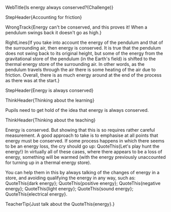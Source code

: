 WebTitle{Is energy always conserved?(Challenge)}

StepHeader{Accounting for friction}

WrongTrack{Energy can't be conserved, and this proves it! When a pendulum swings back it doesn't go as high.}

RightLines{If you take into account the energy of the pendulum and that of the surrounding air, then energy is conserved. It is true that the pendulum does not swing back to its original height, but some of the energy from the gravitational store of the pendulum (in the Earth's field) is shifted to the thermal energy store of the surrounding air. In other words, as the pendulum travels through the air there is some heating of the air due to friction. Overall, there is as much energy around at the end of the process as there was at the start.}

StepHeader{Energy is always conserved}

ThinkHeader{Thinking about the learning}

Pupils need to get hold of the idea that energy is always conserved. 

ThinkHeader{Thinking about the teaching}

Energy is conserved. But showing that this is so requires rather careful measurement. A good approach to take is to emphasise at all points that energy must be conserved. If some process happens in which there seems to be an energy loss, the cry should go up: QuoteThis{Let's play hunt the energy!} In virtually all of these cases, where there appears to be a loss of energy, something will be warmed (with the energy previously unaccounted for turning up in a thermal energy store).

You can help them in this by always talking of the changes of energy in a store, and avoiding qualifying the energy in any way, such as: QuoteThis{dark energy}; QuoteThis{positive energy}; QuoteThis{negative energy}; QuoteThis{light energy}; QuoteThis{sound energy}; QuoteThis{electrical energy}.

TeacherTip{Just talk about the QuoteThis{energy}.}

